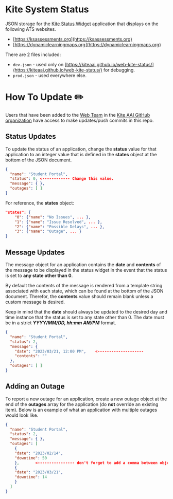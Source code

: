 
# Kite System Status
JSON storage for the [Kite Status Widget](https://github.com/kiteaai/web-kite-status) application that displays on the following ATS websites.

 - [https://ksassessments.org](https://ksassessments.org)
 - [https://dynamiclearningmaps.org](https://dynamiclearningmaps.org)

There are 2 files included:

 - ```dev.json```  - used only on   [https://kiteaai.github.io/web-kite-status/](https://kiteaai.github.io/web-kite-status/) for debugging.
 - ```prod.json```  - used everywhere else.

# How To Update ✏️
Users that have been added to the [Web Team](https://github.com/orgs/kiteaai/teams/web-team) in the [Kite AAI GitHub organization](https://github.com/orgs/kiteaai) have access to make updates/push commits in this repo.

## Status Updates

To update the status of an application, change the **status** value for that application to an integer value that is defined in the **states** object at the bottom of the JSON document.
```json
{
  "name": "Student Portal",
  "status": 0, <------------ Change this value.
  "message": { },
  "outages": [ ]
}
```
For reference, the **states** object:
```json
"states": {
	"0": {"name": "No Issues", ... },
	"1": {"name": "Issue Resolved", ... },
	"2": {"name": "Possible Delays", ... },
	"3": {"name": "Outage", ... }
}
```
## Message Updates
The message object for an application contains the **date** and **contents** of the message to be displayed in the status widget in the event that the status is set to **any state other than 0**. 

By default the contents of the message is rendered from a template string associated with each state, which can be found at the bottom of the JSON document. Therefor, the **contents** value should remain blank unless a custom message is desired.

Keep in mind that the **date** should always be updated to the desired day and time instance that the status is set to any state other than 0. The date must be in a strict ***YYYY/MM/DD, hh:mm AM/PM*** format.

```json
{
  "name": "Student Portal",
  "status": 2,
  "message": {                      
    "date": "2023/03/21, 12:00 PM",    <--------------------
    "contents": ""                  
  },
  "outages": [ ]
}
```

## Adding an Outage

To report a new outage for an application, create a new outage object at the end of the **outages** array for the application (do **not** override an existing item). Below is an example of what an application with multiple outages would look like.

```json
{
  "name": "Student Portal",
  "status": 2,
  "message": { },
  "outages": [
    {
    "date": "2023/02/14",
    "downtime": 50
    },       <---------------- don't forget to add a comma between objects.
    {
    "date": "2023/03/21",
    "downtime": 14
    }  
  ]
}
```
